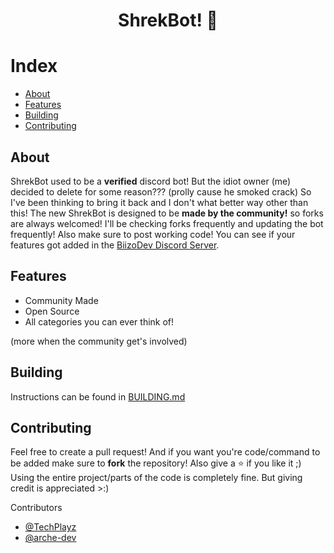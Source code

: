 <div align="center">
  <p>
    <h1>ShrekBot! 🐸</h1>
  </p>
</div>

# Index 

- [About](#about)
- [Features](#features)
- [Building](#building)
- [Contributing](#contributing)

    
## About 
ShrekBot used to be a **verified** discord bot! But the idiot owner (me) decided to delete for some reason??? (prolly cause he smoked crack) So I've been thinking to bring it back and I don't what better way other than this!
The new ShrekBot is designed to be **made by the community!** so forks are always welcomed! I'll be checking forks frequently and updating the bot frequently! Also make sure to post working code! You can see if your features got added in the [BiizoDev Discord Server](https://discord.gg/V9DHGNtuUe). 

## Features 
- Community Made
- Open Source
- All categories you can ever think of!

(more when the community get's involved)

## Building

Instructions can be found in [BUILDING.md](https://github.com/BiizoNinja/shrek-bot/blob/master/BUILDING.md)

## Contributing
Feel free to create a pull request! And if you want you're code/command to be added make sure to **fork** the repository! Also give a ⭐ if you like it ;) 
Using the entire project/parts of the code is completely fine. But giving credit is appreciated >:)

Contributors
- [@TechPlayz](https://github.com/TechPlayz)
- [@arche-dev](https://github.com/arche-dev)

